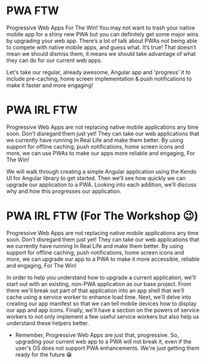 # PWA FTW

Progressive Web Apps For The Win! You may not want to trash your native mobile app for a shiny new PWA but you can definitely get some major wins by upgrading your web app. There’s a lot of talk about PWAs not being able to compete with native mobile apps, and guess what. It’s true! That doesn’t mean we should dismiss them, it means we should take advantage of what they can do for our current web apps.

Let's take our regular, already awesome, Angular app and 'progress' it to include pre-caching, home screen implementation & push notifications to make it faster and more engaging!

# PWA IRL FTW

Progressive Web Apps are not replacing native mobile applications any time soon. Don’t disregard them just yet! They can take our web applications that we currently have running In Real Life and make them better. By using support for offline caching, push notifications, home screen icons and more, we can use PWAs to make our apps more reliable and engaging, For The Win!

We will walk through creating a simple Angular application using the Kendo UI for Angular library to get started. Then we’ll see how quickly we can upgrade our application to a PWA. Looking into each addition, we’ll discuss why and how this progresses our application.

# PWA IRL FTW (For The Workshop 😉)

Progressive Web Apps are not replacing native mobile applications any time soon. Don’t disregard them just yet! They can take our web applications that we currently have running In Real Life and make them better. By using support for offline caching, push notifications, home screen icons and more, we can upgrade our app to a PWA to make it more accessible, reliable and engaging, For The Win!

In order to help you understand how to upgrade a current application, we'll start out with an existing, non-PWA application as our base project. From there we'll break out part of that application into an app shell that we'll cache using a service worker to enhance load time. Next, we'll delve into creating our app manifest so that we can tell mobile devices how to display our app and app icons. Finally, we'll have a section on the powers of service workers to not only implement a few useful service workers but also help us understand these helpers better.

* Remember, Progressive Web Apps are just that, progressive. So, upgrading your current web app to a PWA will not break it, even if the user's OS does not support PWA enhancements. We're just getting them ready for the future 😁
